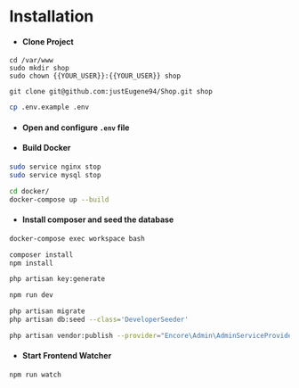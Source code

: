 # Installation
* #### Clone Project

```
cd /var/www
sudo mkdir shop
sudo chown {{YOUR_USER}}:{{YOUR_USER}} shop

git clone git@github.com:justEugene94/Shop.git shop
```

```bash
cp .env.example .env
```

* #### Open and configure `.env` file

* #### Build Docker

```bash
sudo service nginx stop
sudo service mysql stop

cd docker/
docker-compose up --build
```

* #### Install composer and seed the database

```bash
docker-compose exec workspace bash

composer install
npm install

php artisan key:generate

npm run dev

php artisan migrate
php artisan db:seed --class='DeveloperSeeder'

php artisan vendor:publish --provider="Encore\Admin\AdminServiceProvider"
```

* #### Start Frontend Watcher

```bash
npm run watch
```
